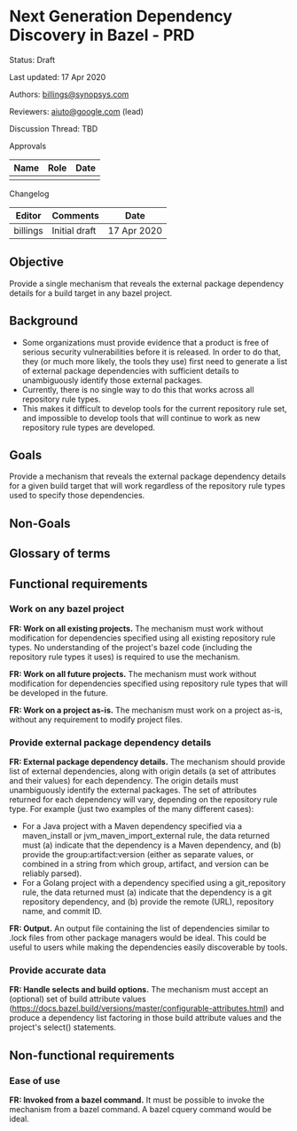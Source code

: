 # Next Generation Dependency Discovery in Bazel - PRD

Status: Draft

Last updated: 17 Apr 2020

Authors: billings@synopsys.com

Reviewers: aiuto@google.com (lead)

Discussion Thread: TBD

Approvals

| Name         | Role                              | Date           |
| ------------ | ----------------------------------------------------- | -------------- |
|              |                                   |                |



Changelog

| Editor       | Comments                                              | Date           |
| ------------ | ----------------------------------------------------- | -------------- |
| billings     | Initial draft                                         | 17 Apr 2020    |


## Objective

Provide a single mechanism that reveals the external package dependency details for a build target in any bazel project.

## Background

- Some organizations must provide evidence that a product is free of serious security vulnerabilities before it is released. In order to do that, they (or much more likely, the tools they use) first need to generate a list of external package dependencies with sufficient details to unambiguously identify those external packages.
- Currently, there is no single way to do this that works across all repository rule types.
- This makes it difficult to develop tools for the current repository rule set, and impossible to develop tools that will continue to work as new repository rule types are developed.

## Goals

Provide a mechanism that reveals the external package dependency details for a given build target that will work regardless of the repository rule types used to specify those dependencies.

## Non-Goals

## Glossary of terms

## Functional requirements

### Work on any bazel project

**FR: Work on all existing projects.** The mechanism must work without modification for dependencies specified using all existing repository rule types. No understanding of the project&#39;s bazel code (including the repository rule types it uses) is required to use the mechanism.

**FR: Work on all future projects.** The mechanism must work without modification for dependencies specified using repository rule types that will be developed in the future.

**FR: Work on a project as-is.** The mechanism must work on a project as-is, without any requirement to modify project files.

### Provide external package dependency details

**FR: External package dependency details.** The mechanism should provide list of external dependencies, along with origin details (a set of attributes and their values) for each dependency. The origin details must unambiguously identify the external packages. The set of attributes returned for each dependency will vary, depending on the repository rule type. For example (just two examples of the many different cases):

- For a Java project with a Maven dependency specified via a maven\_install or jvm\_maven\_import\_external rule, the data returned must (a) indicate that the dependency is a Maven dependency, and (b) provide the group:artifact:version (either as separate values, or combined in a string from which group, artifact, and version can be reliably parsed).
- For a Golang project with a dependency specified using a git\_repository rule, the data returned must (a) indicate that the dependency is a git repository dependency, and (b) provide the remote (URL), repository name, and commit ID.

**FR: Output.** An output file containing the list of dependencies similar to .lock files from other package managers would be ideal. This could be useful to users while making the dependencies easily discoverable by tools.

### Provide accurate data

**FR: Handle selects and build options.** The mechanism must accept an (optional) set of build attribute values (https://docs.bazel.build/versions/master/configurable-attributes.html) and produce a dependency list factoring in those build attribute values and the project&#39;s select() statements.

## Non-functional requirements

### Ease of use

**FR: Invoked from a bazel command.** It must be possible to invoke the mechanism from a bazel command. A bazel cquery command would be ideal.


